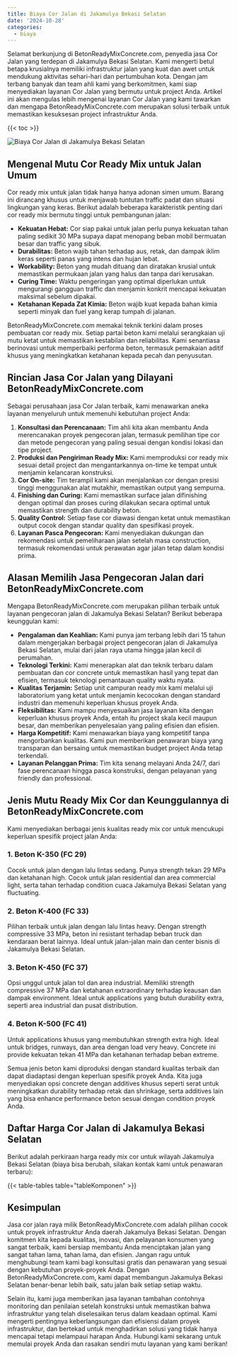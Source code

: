 ```yaml
---
title: Biaya Cor Jalan di Jakamulya Bekasi Selatan
date: '2024-10-28'
categories:
  - biaya
---
```


Selamat berkunjung di BetonReadyMixConcrete.com, penyedia jasa Cor Jalan yang terdepan di Jakamulya Bekasi Selatan. Kami mengerti betul betapa krusialnya memiliki infrastruktur jalan yang kuat dan awet untuk mendukung aktivitas sehari-hari dan pertumbuhan kota. Dengan jam terbang banyak dan team ahli kami yang berkomitmen, kami siap menyediakan layanan Cor Jalan yang bermutu untuk project Anda. Artikel ini akan mengulas lebih mengenai layanan Cor Jalan yang kami tawarkan dan mengapa BetonReadyMixConcrete.com merupakan solusi terbaik untuk memastikan kesuksesan project infrastruktur Anda.

{{< toc >}}

![Biaya Cor Jalan di Jakamulya Bekasi Selatan](https://betoncor8.github.io/cor/harga-beton-readymix-concrete%20(9).png)

## Mengenal Mutu Cor Ready Mix untuk Jalan Umum

Cor ready mix untuk jalan tidak hanya hanya adonan simen umum. Barang ini dirancang khusus untuk menjawab tuntutan traffic padat dan situasi lingkungan yang keras. Berikut adalah beberapa karakteristik penting dari cor ready mix bermutu tinggi untuk pembangunan jalan:

- **Kekuatan Hebat:** Cor siap pakai untuk jalan perlu punya kekuatan tahan paling sedikit 30 MPa supaya dapat menopang beban mobil bermuatan besar dan traffic yang sibuk.
- **Durabilitas:** Beton wajib tahan terhadap aus, retak, dan dampak iklim keras seperti panas yang intens dan hujan lebat.
- **Workability:** Beton yang mudah dituang dan diratakan krusial untuk memastikan permukaan jalan yang halus dan tanpa dari kerusakan.
- **Curing Time:** Waktu pengeringan yang optimal diperlukan untuk mengurangi gangguan traffic dan menjamin konkrit mencapai kekuatan maksimal sebelum dipakai.
- **Ketahanan Kepada Zat Kimia:** Beton wajib kuat kepada bahan kimia seperti minyak dan fuel yang kerap tumpah di jalanan.

BetonReadyMixConcrete.com memakai teknik terkini dalam proses pembuatan cor ready mix. Setiap partai beton kami melalui serangkaian uji mutu ketat untuk memastikan kestabilan dan reliabilitas. Kami senantiasa berinovasi untuk memperbaiki performa beton, termasuk pemakaian aditif khusus yang meningkatkan ketahanan kepada pecah dan penyusutan.

## Rincian Jasa Cor Jalan yang Dilayani BetonReadyMixConcrete.com

Sebagai perusahaan jasa Cor Jalan terbaik, kami menawarkan aneka layanan menyeluruh untuk memenuhi kebutuhan project Anda:

1. **Konsultasi dan Perencanaan:** Tim ahli kita akan membantu Anda merencanakan proyek pengecoran jalan, termasuk pemilihan tipe cor dan metode pengecoran yang paling sesuai dengan kondisi lokasi dan tipe project.
2. **Produksi dan Pengiriman Ready Mix:** Kami memproduksi cor ready mix sesuai detail project dan mengantarkannya on-time ke tempat untuk menjamin kelancaran konstruksi.
3. **Cor On-site:** Tim terampil kami akan menjalankan cor dengan presisi tinggi menggunakan alat mutakhir, memastikan output yang sempurna.
4. **Finishing dan Curing:** Kami memastikan surface jalan difinishing dengan optimal dan proses curing dilakukan secara optimal untuk memastikan strength dan durability beton.
5. **Quality Control:** Setiap fase cor diawasi dengan ketat untuk memastikan output cocok dengan standar quality dan spesifikasi proyek.
6. **Layanan Pasca Pengecoran:** Kami menyediakan dukungan dan rekomendasi untuk pemeliharaan jalan setelah masa construction, termasuk rekomendasi untuk perawatan agar jalan tetap dalam kondisi prima.

## Alasan Memilih Jasa Pengecoran Jalan dari BetonReadyMixConcrete.com

Mengapa BetonReadyMixConcrete.com merupakan pilihan terbaik untuk layanan pengecoran jalan di Jakamulya Bekasi Selatan? Berikut beberapa keunggulan kami:

- **Pengalaman dan Keahlian:** Kami punya jam terbang lebih dari 15 tahun dalam mengerjakan berbagai project pengecoran jalan di Jakamulya Bekasi Selatan, mulai dari jalan raya utama hingga jalan kecil di perumahan.
- **Teknologi Terkini:** Kami menerapkan alat dan teknik terbaru dalam pembuatan dan cor concrete untuk memastikan hasil yang tepat dan efisien, termasuk teknologi pemantauan quality waktu nyata.
- **Kualitas Terjamin:** Setiap unit campuran ready mix kami melalui uji laboratorium yang ketat untuk menjamin kecocokan dengan standard industri dan memenuhi keperluan khusus proyek Anda.
- **Fleksibilitas:** Kami mampu menyesuaikan jasa layanan kita dengan keperluan khusus proyek Anda, entah itu project skala kecil maupun besar, dan memberikan penyelesaian yang paling efisien dan efisien.
- **Harga Kompetitif:** Kami menawarkan biaya yang kompetitif tanpa mengorbankan kualitas. Kami pun memberikan penawaran biaya yang transparan dan bersaing untuk memastikan budget project Anda tetap terkendali.
- **Layanan Pelanggan Prima:** Tim kita senang melayani Anda 24/7, dari fase perencanaan hingga pasca konstruksi, dengan pelayanan yang friendly dan professional.

## Jenis Mutu Ready Mix Cor dan Keunggulannya di BetonReadyMixConcrete.com

Kami menyediakan berbagai jenis kualitas ready mix cor untuk mencukupi keperluan spesifik project jalan Anda:

### 1\. Beton K-350 (FC 29)

Cocok untuk jalan dengan lalu lintas sedang. Punya strength tekan 29 MPa dan ketahanan high. Cocok untuk jalan residential dan area commercial light, serta tahan terhadap condition cuaca Jakamulya Bekasi Selatan yang fluctuating.

### 2\. Beton K-400 (FC 33)

Pilihan terbaik untuk jalan dengan lalu lintas heavy. Dengan strength compressive 33 MPa, beton ini resistant terhadap beban truck dan kendaraan berat lainnya. Ideal untuk jalan-jalan main dan center bisnis di Jakamulya Bekasi Selatan.

### 3\. Beton K-450 (FC 37)

Opsi unggul untuk jalan tol dan area industrial. Memiliki strength compressive 37 MPa dan ketahanan extraordinary terhadap keausan dan dampak environment. Ideal untuk applications yang butuh durability extra, seperti area industrial dan pusat distribution.

### 4\. Beton K-500 (FC 41)

Untuk applications khusus yang membutuhkan strength extra high. Ideal untuk bridges, runways, dan area dengan load very heavy. Concrete ini provide kekuatan tekan 41 MPa dan ketahanan terhadap beban extreme.

Semua jenis beton kami diproduksi dengan standard kualitas terbaik dan dapat diadaptasi dengan keperluan spesifik proyek Anda. Kita juga menyediakan opsi concrete dengan additives khusus seperti serat untuk meningkatkan durability terhadap retak dan shrinkage, serta additives lain yang bisa enhance performance beton sesuai dengan condition proyek Anda.

## Daftar Harga Cor Jalan di Jakamulya Bekasi Selatan

Berikut adalah perkiraan harga ready mix cor untuk wilayah Jakamulya Bekasi Selatan (biaya bisa berubah, silakan kontak kami untuk penawaran terbaru):

{{< table-tables table="tableKomponen" >}}

## Kesimpulan

Jasa cor jalan raya milik BetonReadyMixConcrete.com adalah pilihan cocok untuk proyek infrastruktur Anda daerah Jakamulya Bekasi Selatan. Dengan komitmen kita kepada kualitas, inovasi, dan pelayanan konsumen yang sangat terbaik, kami bersiap membantu Anda menciptakan jalan yang sangat tahan lama, tahan lama, dan efisien. Jangan ragu untuk menghubungi team kami bagi konsultasi gratis dan penawaran yang sesuai dengan kebutuhan proyek-proyek Anda. Dengan BetonReadyMixConcrete.com, kami dapat membangun Jakamulya Bekasi Selatan benar-benar lebih baik, satu jalan baik setiap setiap waktu.

Selain itu, kami juga memberikan jasa layanan tambahan contohnya monitoring dan penilaian setelah konstruksi untuk memastikan bahwa infrastruktur yang telah diselesaikan terus dalam keadaan optimal. Kami mengerti pentingnya keberlangsungan dan efisiensi dalam proyek infrastruktur, dan bertekad untuk menghadirkan solusi yang tidak hanya mencapai tetapi melampaui harapan Anda. Hubungi kami sekarang untuk memulai proyek Anda dan rasakan sendiri mutu layanan yang kami berikan!
